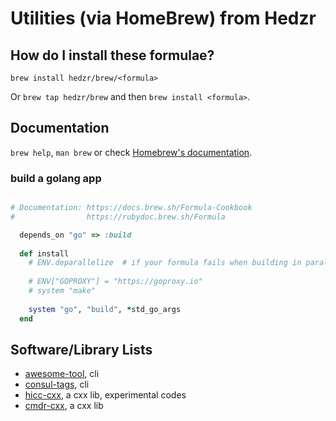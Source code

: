 # Utilities (via HomeBrew) from Hedzr

## How do I install these formulae?

`brew install hedzr/brew/<formula>`

Or `brew tap hedzr/brew` and then `brew install <formula>`.

## Documentation

`brew help`, `man brew` or check [Homebrew's documentation](https://docs.brew.sh).

### build a golang app

```ruby

# Documentation: https://docs.brew.sh/Formula-Cookbook
#                https://rubydoc.brew.sh/Formula

  depends_on "go" => :build
  
  def install
    # ENV.deparallelize  # if your formula fails when building in parallel
  
    # ENV["GOPROXY"] = "https://goproxy.io"
    # system "make"
  
    system "go", "build", *std_go_args
  end

```

## Software/Library Lists

- [awesome-tool](https://github.com/hedzr/awesome-tool), cli
- [consul-tags](https://github.com/hedzr/consul-tags), cli
- [hicc-cxx](https://github.com/hedzr/hicc), a cxx lib, experimental codes
- [cmdr-cxx](https://github.com/hedzr/cmdr-cxx), a cxx lib

